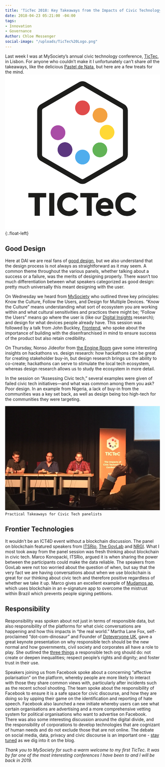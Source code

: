 ```yaml
---
title: 'TicTec 2018: Key Takeaways from the Impacts of Civic Technology Conference'
date: 2018-04-23 05:21:00 -04:00
tags:
- Innovation
- Governance
Author: Chloe Messenger
social-image: "/uploads/TicTec%20Logo.png"
---
```



Last week I was at MySociety’s annual civic technology conference, [TicTec](http://tictec.mysociety.org/), in Lisbon. For anyone who couldn’t make it I unfortunately can’t share *all* the takeaways, like the delicious [Pastel de Nata](https://en.wikipedia.org/wiki/Pastel_de_nata), but here are a few treats for the mind.
![TicTec Logo-57b487.png](/uploads/TicTec%20Logo-57b487.png){:.float-left}

<!--more-->

## Good Design

Here at DAI we are real fans of [good design](https://www.dai.com/hcd.pdf), but we also understand that the design process is not always as straightforward as it may seem. A common theme throughout the various panels, whether talking about a success or a failure, was the merits of designing properly. There wasn’t too much differentiation between what speakers categorized as good design: pretty much universally this meant designing with the user. 

On Wednesday we heard from [MySociety](https://www.mysociety.org/) who outlined three key principles: Know the Culture, Follow the Users, and Design for Multiple Devices. “Know the Culture” means understanding what sort of ecosystem you are working within and what cultural sensitivities and practices there might be; “Follow the Users” means go where the user is (like our [Digital Insights](https://dai-global-digital.com/tags/?tag=digital-insights) research); and design for what devices people already have. This session was followed by a talk from John Buckley, [Frontend](http://www.frontend.com/), who spoke about the importance of building with the disenfranchised in mind to ensure success of the product but also retain credibility. 

On Thursday, Nonso Jideofor from [the Engine Room](https://www.theengineroom.org/) gave some interesting insights on hackathons vs. design research: how hackathons can be great for creating stakeholder buy-in, but design research brings us the ability to co-create; hackathons can serve to stimulate the local tech ecosystem, whereas design research allows us to study the ecosystem in more detail.

In the session on “Assessing Civic tech,” several examples were given of failed civic tech initiatives—and what was common among them you ask? Poor design. In an example from Nigeria, a lack of buy-in from the communities was a key set back, as well as design being too high-tech for the communities they were targeting. 

![Tictec3.png](/uploads/Tictec3.png)`Practical Takeaways for Civic Tech panelists`

## Frontier Technologies

It wouldn’t be an ICT4D event without a blockchain discussion. The panel on blockchain featured speakers from [ITSRio](http://itsrio.org/), [The GovLab](http://www.thegovlab.org/) and [NRGI](https://resourcegovernance.org/). What I most took away from the panel session was fresh thinking about blockchain in civic tech. Marco Konopacki, ITSRio, argued it is when sharing the power between the participants could make the data reliable. The speakers from GovLab were not too worried about the question of when, but say that the very fact we are having conversations about when we use blockchain is great for our thinking about civic tech and therefore positive regardless of whether we take it up. Marco gives an excellent example of [Mudamos ap](https://www.mudamos.org/), which uses blockchain in an e-signature app to overcome the mistrust within Brazil which prevents people signing petitions.

## Responsibility

Responsibility was spoken about not just in terms of responsible data, but also responsibility of the platforms for what civic conversations are happening and how this impacts in “the real world.” Martha Lane Fox, self-proclaimed “dot-com-dinosaur” and Founder of [Doteveryone UK](https://doteveryone.org.uk/), gave a great keynote presentation on why responsible tech should be the new normal and how governments, civil society and corporates all have a role to play. She outlined the [three things](https://medium.com/doteveryone/introducing-the-three-cs-of-responsible-technology-5e1d7fae558) a responsible tech org should do: not create or deepen inequalities; respect people’s rights and dignity; and foster trust in their use.

Speakers joining us from Facebook spoke about a concerning “affective polarisation” on the platform, whereby people are more likely to interact with those they share common views with, particularly after incidents such as the recent school shooting. The team spoke about the responsibility of Facebook to ensure it is a safe space for civic discourse, and how they are doing so by upping their game on the identification and reporting of hate speech. Facebook also launched a new initiate whereby users can see what certain organisations are advertising and a more comprehensive vetting system for political organisations who want to advertise on Facebook.
There was also some interesting discussion around the digital divide, and the responsibility of corporations to develop technologies that are cognizant of human needs and do not exclude those that are not online. The debate on social media, data, privacy and civic discourse is an important one - [stay tuned](https://confirmsubscription.com/h/r/066AFBA15492935C) as we dig into it on the blog.

*Thank you to MySociety for such a warm welcome to my first TicTec. It was by far one of the most interesting conferences I have been to and I will be back in 2019.*

